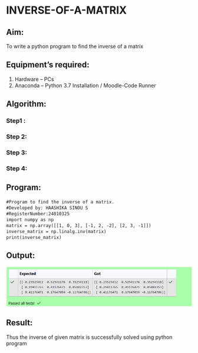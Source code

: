 # INVERSE-OF-A-MATRIX
## Aim:
To write a python program to find the inverse of a matrix
## Equipment’s required:
1. 	Hardware – PCs
2. 	Anaconda – Python 3.7 Installation / Moodle-Code Runner
## Algorithm:
### Step1 : 
### Step 2: 
### Step 3: 
### Step 4: 

## Program:
~~~
#Program to find the inverse of a matrix.
#Developed by: HAASHIKA SINOU S
#RegisterNumber:24010325
import numpy as np
matrix = np.array([[1, 0, 3], [-1, 2, -2], [2, 3, -1]])
inverse_matrix = np.linalg.inv(matrix)
print(inverse_matrix)
~~~
## Output:
![Alt text](image.png)
## Result:
Thus the inverse of given matrix is successfully solved using python program

